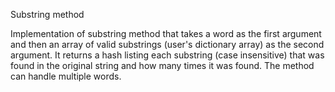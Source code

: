 Substring method

Implementation of substring method that takes a word as the first argument and then an array of valid substrings (user's dictionary array) as the second argument. It returns a hash listing each substring (case insensitive) that was found in the original string and how many times it was found.
The method can handle multiple words.